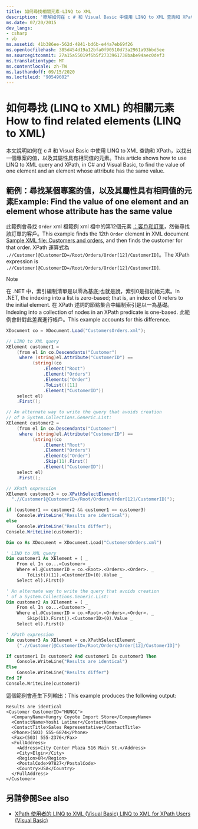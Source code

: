 ```yaml
---
title: 如何尋找相關元素-LINQ to XML
description: '瞭解如何在 c # 和 Visual Basic 中使用 LINQ to XML 查詢和 XPath，以找出一個專案的值，以及其屬性具有相同值的元素。'
ms.date: 07/20/2015
dev_langs:
- csharp
- vb
ms.assetid: 41b386ee-562d-4841-bd6b-e44a7eb69f26
ms.openlocfilehash: 385d454d19a12bfa0f90510d73a2961a93bbd5ee
ms.sourcegitcommit: 27a15a55019f6b5f2733961738babe94aec0def3
ms.translationtype: MT
ms.contentlocale: zh-TW
ms.lasthandoff: 09/15/2020
ms.locfileid: "90549602"
---
```

# <a name="how-to-find-related-elements-linq-to-xml"></a><span data-ttu-id="0421c-103">如何尋找 (LINQ to XML) 的相關元素</span><span class="sxs-lookup"><span data-stu-id="0421c-103">How to find related elements (LINQ to XML)</span></span>

<span data-ttu-id="0421c-104">本文說明如何在 c # 和 Visual Basic 中使用 LINQ to XML 查詢和 XPath，以找出一個專案的值，以及其屬性具有相同值的元素。</span><span class="sxs-lookup"><span data-stu-id="0421c-104">This article shows how to use LINQ to XML query and XPath, in C# and Visual Basic, to find the value of one element and an element whose attribute has the same value.</span></span>

## <a name="example-find-the-value-of-one-element-and-an-element-whose-attribute-has-the-same-value"></a><span data-ttu-id="0421c-105">範例：尋找某個專案的值，以及其屬性具有相同值的元素</span><span class="sxs-lookup"><span data-stu-id="0421c-105">Example: Find the value of one element and an element whose attribute has the same value</span></span>

<span data-ttu-id="0421c-106">此範例會尋找 `Order` xml 檔範例 xml 檔中的第12個元素 [：客戶和訂單](sample-xml-file-customers-orders.md)，然後尋找該訂單的客戶。</span><span class="sxs-lookup"><span data-stu-id="0421c-106">This example finds the 12th `Order` element in XML document [Sample XML file: Customers and orders](sample-xml-file-customers-orders.md), and then finds the customer for that order.</span></span> <span data-ttu-id="0421c-107">XPath 運算式為 `.//Customer[@CustomerID=/Root/Orders/Order[12]/CustomerID]`。</span><span class="sxs-lookup"><span data-stu-id="0421c-107">The XPath expression is `.//Customer[@CustomerID=/Root/Orders/Order[12]/CustomerID]`.</span></span>

> [!NOTE]
> <span data-ttu-id="0421c-108">在 .NET 中，索引編制清單是以零為基底;也就是說，索引0是指初始元素。</span><span class="sxs-lookup"><span data-stu-id="0421c-108">In .NET, the indexing into a list is zero-based; that is, an index of 0 refers to the initial element.</span></span> <span data-ttu-id="0421c-109">在 XPath 述詞的節點集合中編制索引是以一為基礎。</span><span class="sxs-lookup"><span data-stu-id="0421c-109">Indexing into a collection of nodes in an XPath predicate is one-based.</span></span> <span data-ttu-id="0421c-110">此範例會針對此差異進行帳戶。</span><span class="sxs-lookup"><span data-stu-id="0421c-110">This example accounts for this difference.</span></span>

```csharp
XDocument co = XDocument.Load("CustomersOrders.xml");

// LINQ to XML query
XElement customer1 =
    (from el in co.Descendants("Customer")
     where (string)el.Attribute("CustomerID") ==
          (string)(co
              .Element("Root")
              .Element("Orders")
              .Elements("Order")
              .ToList()[11]
              .Element("CustomerID"))
    select el)
    .First();

// An alternate way to write the query that avoids creation
// of a System.Collections.Generic.List:
XElement customer2 =
    (from el in co.Descendants("Customer")
     where (string)el.Attribute("CustomerID") ==
          (string)(co
              .Element("Root")
              .Element("Orders")
              .Elements("Order")
              .Skip(11).First()
              .Element("CustomerID"))
    select el)
    .First();

// XPath expression
XElement customer3 = co.XPathSelectElement(
  ".//Customer[@CustomerID=/Root/Orders/Order[12]/CustomerID]");

if (customer1 == customer2 && customer1 == customer3)
    Console.WriteLine("Results are identical");
else
    Console.WriteLine("Results differ");
Console.WriteLine(customer1);
```

```vb
Dim co As XDocument = XDocument.Load("CustomersOrders.xml")

' LINQ to XML query
Dim customer1 As XElement = ( _
    From el In co...<Customer> _
    Where el.@CustomerID = co.<Root>.<Orders>.<Order>. _
        ToList()(11).<CustomerID>(0).Value _
    Select el).First()

' An alternate way to write the query that avoids creation
' of a System.Collections.Generic.List:
Dim customer2 As XElement = ( _
    From el In co...<Customer> _
    Where el.@CustomerID = co.<Root>.<Orders>.<Order>. _
        Skip(11).First().<CustomerID>(0).Value _
    Select el).First()

' XPath expression
Dim customer3 As XElement = co.XPathSelectElement _
    (".//Customer[@CustomerID=/Root/Orders/Order[12]/CustomerID]")

If customer1 Is customer2 And customer1 Is customer3 Then
    Console.WriteLine("Results are identical")
Else
    Console.WriteLine("Results differ")
End If
Console.WriteLine(customer1)
```

<span data-ttu-id="0421c-111">這個範例會產生下列輸出：</span><span class="sxs-lookup"><span data-stu-id="0421c-111">This example produces the following output:</span></span>

```output
Results are identical
<Customer CustomerID="HUNGC">
  <CompanyName>Hungry Coyote Import Store</CompanyName>
  <ContactName>Yoshi Latimer</ContactName>
  <ContactTitle>Sales Representative</ContactTitle>
  <Phone>(503) 555-6874</Phone>
  <Fax>(503) 555-2376</Fax>
  <FullAddress>
    <Address>City Center Plaza 516 Main St.</Address>
    <City>Elgin</City>
    <Region>OR</Region>
    <PostalCode>97827</PostalCode>
    <Country>USA</Country>
  </FullAddress>
</Customer>
```

## <a name="see-also"></a><span data-ttu-id="0421c-112">另請參閱</span><span class="sxs-lookup"><span data-stu-id="0421c-112">See also</span></span>

- [<span data-ttu-id="0421c-113">XPath 使用者的 LINQ to XML (Visual Basic) </span><span class="sxs-lookup"><span data-stu-id="0421c-113">LINQ to XML for XPath Users (Visual Basic)</span></span>](./comparison-xpath-linq-xml.md)
